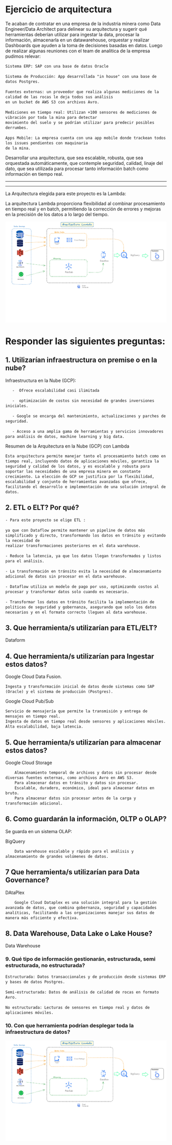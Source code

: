 # Ejercicio de arquitectura

Te acaban de contratar en una empresa de la industria minera como Data Engineer/Data Architect para delinear su 
arquitectura y sugerir qué herramientas deberían utilizar para ingestar la data, procesar la información, almacenarla 
en un datawarehouse, orquestar y realizar Dashboards que ayuden a la toma de decisiones basadas en datos.
Luego de realizar algunas reuniones con el team de analitica de la empresa pudimos relevar:

    Sistema ERP: SAP con una base de datos Oracle

    Sistema de Producción: App desarrollada "in house" con una base de datos Postgres.

    Fuentes externas: un proveedor que realiza algunas mediciones de la calidad de las rocas le deja todos sus análisis 
    en un bucket de AWS S3 con archivos Avro.

    Mediciones en tiempo real: Utilizan +100 sensores de mediciones de vibración por toda la mina para detectar 
    movimiento del suelo y se podrían utilizar para predecir posibles derrumbes.

    Apps Mobile: La empresa cuenta con una app mobile donde trackean todos los issues pendientes con maquinaria 
    de la mina.



Desarrollar una arquitectura, que sea escalable, robusta, que sea orquestada automáticamente, que contemple 
seguridad, calidad, linaje del dato, que sea utilizada para procesar tanto información batch como información en 
tiempo real.




-----
----


La Arquitectura elegida para este proyecto es la Lambda:


La arquitectura Lambda proporciona flexibilidad al combinar procesamiento en tiempo real y en batch, permitiendo la corrección de errores y mejoras en la precisión de los datos a lo largo del tiempo.

![alt text](Lambda.png)



# Responder las siguientes preguntas:

## 1. Utilizarían infraestructura on premise o en la nube?

Infraestructura en la Nube (GCP):

       -  Ofrece escalabilidad casi ilimitada
       
       -  optimización de costos sin necesidad de grandes inversiones iniciales.

       - Google se encarga del mantenimiento, actualizaciones y parches de seguridad.

       - Acceso a una amplia gama de herramientas y servicios innovadores para análisis de datos, machine learning y big data.

Resumen de la Arquitectura en la Nube (GCP) con Lambda

    Esta arquitectura permite manejar tanto el procesamiento batch como en tiempo real, incluyendo datos de aplicaciones móviles, garantiza la seguridad y calidad de los datos, y es escalable y robusta para soportar las necesidades de una empresa minera en constante crecimiento. La elección de GCP se justifica por la flexibilidad, escalabilidad y conjunto de herramientas avanzadas que ofrece, facilitando el desarrollo e implementación de una solución integral de datos.      


## 2. ETL o ELT? Por qué?

    - Para este proyecto se elige ETL :
    
    ya que con Dataflow permite mantener un pipeline de datos más simplificado y directo, transformando los datos en tránsito y evitando la necesidad de 
    realizar transformaciones posteriores en el data warehouse.

    - Reduce la latencia, ya que los datos llegan transformados y listos para el análisis.

    - La transformación en tránsito evita la necesidad de almacenamiento adicional de datos sin procesar en el data warehouse.

    - Dataflow utiliza un modelo de pago por uso, optimizando costos al procesar y transformar datos solo cuando es necesario.

    - Transformar los datos en tránsito facilita la implementación de políticas de seguridad y gobernanza, asegurando que solo los datos necesarios y en el formato correcto lleguen al data warehouse.


## 3. Que herramienta/s utilizarían para ETL/ELT?

Dataform


## 4. Que herramienta/s utilizarían para Ingestar estos datos?

Google Cloud Data Fusion.

    Ingesta y transformación inicial de datos desde sistemas como SAP (Oracle) y el sistema de producción (Postgres).


Google Cloud Pub/Sub 

    Servicio de mensajería que permite la transmisión y entrega de mensajes en tiempo real.
    Ingesta de datos en tiempo real desde sensores y aplicaciones móviles.
    Alta escalabilidad, baja latencia.


## 5. Que herramienta/s utilizarían para almacenar estos datos?

 Google Cloud Storage

        Almacenamiento temporal de archivos y datos sin procesar desde diversas fuentes externas, como archivos Avro en AWS S3.
        Para almacenar datos en tránsito y datos sin procesar.
        Escalable, duradero, económico, ideal para almacenar datos en bruto.
        Para almacenar datos sin procesar antes de la carga y transformación adicional.


## 6. Como guardarán la información, OLTP o OLAP?

Se guarda en un sistema OLAP:

BigQuery

        Data warehouse escalable y rápido para el análisis y almacenamiento de grandes volúmenes de datos.



## 7 Que herramienta/s utilizarían para Data Governance?

   DAtaPlex     

        Google Cloud Dataplex es una solución integral para la gestión avanzada de datos, que combina gobernanza, seguridad y capacidades analíticas, facilitando a las organizaciones manejar sus datos de manera más eficiente y efectiva.
        

## 8. Data Warehouse, Data Lake o Lake House?

Data Warehouse

### 9. Qué tipo de información gestionarán, estructurada, semi estructurada, no estructurada?

    Estructurada: Datos transaccionales y de producción desde sistemas ERP y bases de datos Postgres.

    Semi-estructurada: Datos de análisis de calidad de rocas en formato Avro.

    No estructurada: Lecturas de sensores en tiempo real y datos de aplicaciones móviles.


### 10. Con que herramienta podrían desplegar toda la infraestructura de datos?


![alt text](Lambda.png)